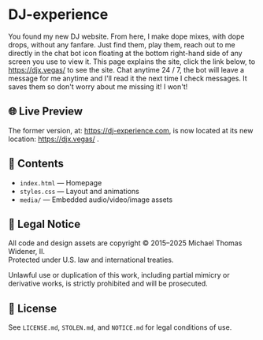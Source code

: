 # DJ-experience

You found my new DJ website. From here, I make dope mixes, with dope drops, without any fanfare. Just find them, play them, reach out to me directly in the chat bot icon floating at the bottom right-hand side of any screen you use to view it. This page explains the site, click the link below, to https://djx.vegas/ to see the site. Chat anytime 24 / 7, the bot will leave a message for me anytime and I'll read it the next time I check messages. It saves them so don't worry about me missing it! I won't!

## 🌐 Live Preview

The former version, at: https://dj-experience.com, is now located at its new location: https://djx.vegas/ .

## 📁 Contents

- `index.html` — Homepage
- `styles.css` — Layout and animations
- `media/` — Embedded audio/video/image assets

## 🚨 Legal Notice

All code and design assets are copyright © 2015–2025 Michael Thomas Widener, II.  
Protected under U.S. law and international treaties.

Unlawful use or duplication of this work, including partial mimicry or derivative works, is strictly prohibited and will be prosecuted.

## 📜 License

See `LICENSE.md`, `STOLEN.md`, and `NOTICE.md` for legal conditions of use.
